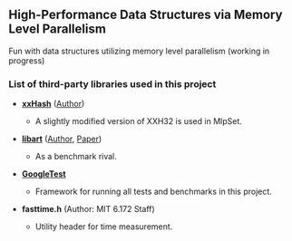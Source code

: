 ## High-Performance Data Structures via Memory Level Parallelism
Fun with data structures utilizing memory level parallelism (working in progress)

### List of third-party libraries used in this project

* [**xxHash**](https://github.com/Cyan4973/xxHash) ([Author](https://github.com/Cyan4973))
  * A slightly modified version of XXH32 is used in MlpSet.

* [**libart**](https://github.com/armon/libart) ([Author](https://github.com/armon), [Paper](https://db.in.tum.de/~leis/papers/ART.pdf))
  * As a benchmark rival.
  
* [**GoogleTest**](https://github.com/abseil/googletest)
  * Framework for running all tests and benchmarks in this project.
  
* **fasttime.h** (Author: MIT 6.172 Staff)
  * Utility header for time measurement.

